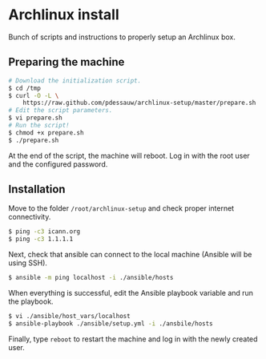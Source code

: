 # Archlinux install

Bunch of scripts and instructions to properly setup an Archlinux box.

## Preparing the machine

```bash
# Download the initialization script.
$ cd /tmp
$ curl -O -L \
    https://raw.github.com/pdessauw/archlinux-setup/master/prepare.sh
# Edit the script parameters.
$ vi prepare.sh
# Run the script!
$ chmod +x prepare.sh
$ ./prepare.sh
```

At the end of the script, the machine will reboot. Log in with the root user and the 
configured password.

## Installation

Move to the folder `/root/archlinux-setup` and check proper internet connectivity.

```bash
$ ping -c3 icann.org
$ ping -c3 1.1.1.1
```

Next, check that ansible can connect to the local machine (Ansible will be using SSH).

```bash
$ ansible -m ping localhost -i ./ansible/hosts
```

When everything is successful, edit the Ansible playbook variable and run the playbook.

```bash
$ vi ./ansible/host_vars/localhost
$ ansible-playbook ./ansible/setup.yml -i ./ansbile/hosts 
```

Finally, type `reboot` to restart the machine and log in with the newly created user.

